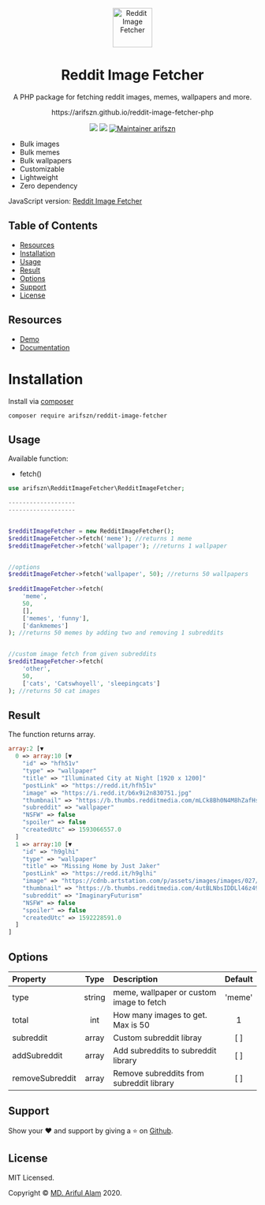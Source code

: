 <p align="center">
  <a href="https://arifszn.github.io/reddit-image-fetcher-php" target="_blank"><img src="https://arifszn.github.io/reddit-image-fetcher-php/img/logo/logo.png" alt="Reddit Image Fetcher" title="Reddit Image Fetcher" width="80"></a>
</p>
<h1 align="center">Reddit Image Fetcher</h1>
<p align="center">A PHP package for fetching reddit images, memes, wallpapers and more.</p>
<p align="center">https://arifszn.github.io/reddit-image-fetcher-php</p>

<p align="center">
  <a href="https://packagist.org/packages/arifszn/reddit-image-fetcher"><img src="https://img.shields.io/packagist/v/arifszn/reddit-image-fetcher"/></a>
  <a href="https://github.com/arifszn/reddit-image-fetcher-php/blob/master/LICENSE"><img src="https://img.shields.io/packagist/l/arifszn/reddit-image-fetcher"/></a>
    <a href="https://arifszn.github.io/"><img src="https://img.shields.io/badge/maintainer-arifszn-informational" alt="Maintainer arifszn"/></a>
</p>

- Bulk images
- Bulk memes
- Bulk wallpapers
- Customizable
- Lightweight
- Zero dependency

JavaScript version: <a href="https://github.com/arifszn/reddit-image-fetcher">Reddit Image Fetcher</a>

## Table of Contents

* [Resources](#resources)
* [Installation](#installation)
* [Usage](#usage)
* [Result](#result)
* [Options](#options)
* [Support](#support)
* [License](#license)

## Resources

- [Demo](https://memewall.netlify.app)
- [Documentation](https://arifszn.github.io/reddit-image-fetcher-php)

# Installation

Install via <a href="https://packagist.org/packages/arifszn/reddit-image-fetcher">composer</a>

```
composer require arifszn/reddit-image-fetcher
```

## Usage

Available function:
- fetch()

```php
use arifszn\RedditImageFetcher\RedditImageFetcher;

-------------------
-------------------


$redditImageFetcher = new RedditImageFetcher();
$redditImageFetcher->fetch('meme'); //returns 1 meme
$redditImageFetcher->fetch('wallpaper'); //returns 1 wallpaper


//options
$redditImageFetcher->fetch('wallpaper', 50); //returns 50 wallpapers 
 
$redditImageFetcher->fetch(
    'meme',
    50,
    [],
    ['memes', 'funny'],
    ['dankmemes']
); //returns 50 memes by adding two and removing 1 subreddits


//custom image fetch from given subreddits
$redditImageFetcher->fetch(
    'other',
    50, 
    ['cats', 'Catswhoyell', 'sleepingcats']
); //returns 50 cat images
```

## Result

The function returns array.

```php
array:2 [▼
  0 => array:10 [▼
    "id" => "hfh51v"
    "type" => "wallpaper"
    "title" => "Illuminated City at Night [1920 x 1200]"
    "postLink" => "https://redd.it/hfh51v"
    "image" => "https://i.redd.it/b6x9i2n830751.jpg"
    "thumbnail" => "https://b.thumbs.redditmedia.com/mLCk8Bh0N4M8hZafHsbAmw8rM7JEEznsT2nRZSo3GsU.jpg"
    "subreddit" => "wallpaper"
    "NSFW" => false
    "spoiler" => false
    "createdUtc" => 1593066557.0
  ]
  1 => array:10 [▼
    "id" => "h9glhi"
    "type" => "wallpaper"
    "title" => "Missing Home by Just Jaker"
    "postLink" => "https://redd.it/h9glhi"
    "image" => "https://cdnb.artstation.com/p/assets/images/images/027/020/665/large/just-jaker-galax-noise.jpg"
    "thumbnail" => "https://b.thumbs.redditmedia.com/4utBLNbsIDDLl46z494PCRkDhmAnapQq9FL7l-07aJo.jpg"
    "subreddit" => "ImaginaryFuturism"
    "NSFW" => false
    "spoiler" => false
    "createdUtc" => 1592228591.0
  ]
]
```

## Options

| Property            |  Type   | Description                                               | Default |
| :-----------        | :---:   | :-------------------------------------                    | :----:  |
| type               | string  | meme, wallpaper or custom image to fetch                         | 'meme'       |
| total               | int  | How many images to get. Max is 50                         | 1       |
| subreddit        | array   | Custom subreddit libray                    |   [ ]   |
| addSubreddit        | array   | Add subreddits to subreddit library                    | [ ]     |
| removeSubreddit     | array   | Remove subreddits from subreddit library               | [ ]     |

## Support

Show your ❤️ and support by giving a ⭐ on <a href="https://github.com/arifszn/reddit-image-fetcher-php">Github</a>.

## License

<p>MIT Licensed.</p>
<p>Copyright © <a href="https://arifszn.github.io">MD. Ariful Alam</a> 2020.</p>
